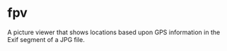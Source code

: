 # fpv
A picture viewer that shows locations based upon GPS information in the Exif segment of a JPG file.
